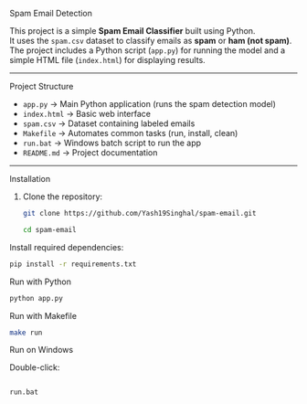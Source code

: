 Spam Email Detection

This project is a simple **Spam Email Classifier** built using Python.  
It uses the `spam.csv` dataset to classify emails as **spam** or **ham (not spam)**.  
The project includes a Python script (`app.py`) for running the model and a simple HTML file (`index.html`) for displaying results.

---

Project Structure
- `app.py` → Main Python application (runs the spam detection model)
- `index.html` → Basic web interface
- `spam.csv` → Dataset containing labeled emails
- `Makefile` → Automates common tasks (run, install, clean)
- `run.bat` → Windows batch script to run the app
- `README.md` → Project documentation

---

Installation
1. Clone the repository:
   ```bash
   git clone https://github.com/Yash19Singhal/spam-email.git

   cd spam-email


Install required dependencies:
 ```bash
pip install -r requirements.txt

```
Run with Python
 ```bash
 python app.py
 ```

Run with Makefile
 ```bash
make run
 ```

Run on Windows

Double-click:
 ```bash

run.bat
 ```




